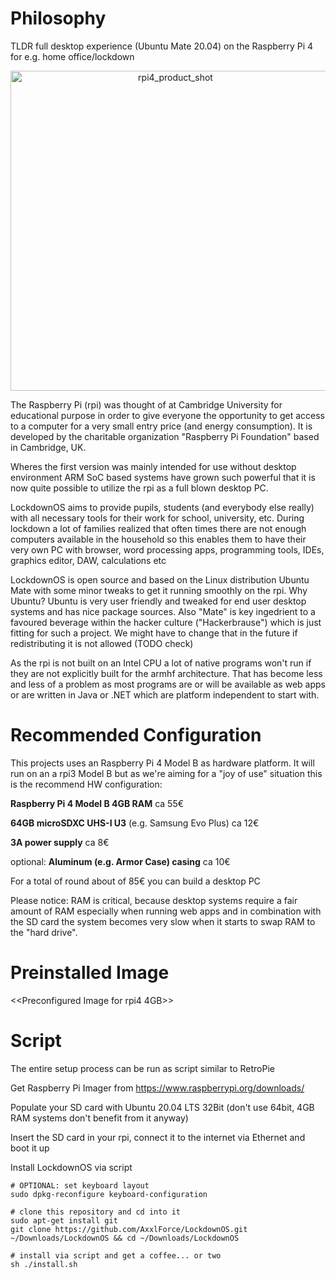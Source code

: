 # Philosophy

TLDR full desktop experience (Ubuntu Mate 20.04) on the Raspberry Pi 4 for e.g. home office/lockdown

<p align="center">
	<img src="blob/rpi.jpg" alt="rpi4_product_shot" style="width:512px;" />
</p>

The Raspberry Pi (rpi) was thought of at Cambridge University for educational purpose in order to give everyone the opportunity to get access to a computer for a very small entry price (and energy consumption). It is developed by the charitable organization "Raspberry Pi Foundation" based in Cambridge, UK.

Wheres the first version was mainly intended for use without desktop environment ARM SoC based systems have grown such powerful that it is now quite possible to utilize the rpi as a full blown desktop PC.

LockdownOS aims to provide pupils, students (and everybody else really) with all necessary tools for their work for school, university, etc. During lockdown a lot of families realized that often times there are not enough computers available in the household so this enables them to have their very own PC with browser, word processing apps, programming tools, IDEs, graphics editor, DAW, calculations etc

LockdownOS is open source and based on the Linux distribution Ubuntu Mate with some minor tweaks to get it running smoothly on the rpi. Why Ubuntu? Ubuntu is very user friendly and tweaked for end user desktop systems and has nice package sources. Also "Mate" is key ingedrient to a favoured beverage within the hacker culture ("Hackerbrause") which is just fitting for such a project. We might have to change that in the future if redistributing it is not allowed (TODO check)

As the rpi is not built on an Intel CPU a lot of native programs won't run if they are not explicitly built for the armhf architecture. That has become less and less of a problem as most programs are or will be available as web apps or are written in Java or .NET which are platform independent to start with.

# Recommended Configuration

This projects uses an Raspberry Pi 4 Model B as hardware platform. It will run on an a rpi3 Model B but as we're aiming for a "joy of use" situation this is the recommend HW configuration:

**Raspberry Pi 4 Model B 4GB RAM** ca 55€

**64GB microSDXC UHS-I U3** (e.g. Samsung Evo Plus) ca 12€

**3A power supply** ca 8€

optional: **Aluminum (e.g. Armor Case) casing** ca 10€

For a total of round about of 85€ you can build a desktop PC

Please notice: RAM is critical, because desktop systems require a fair amount of RAM especially when running web apps and in combination with the SD card the system becomes very slow when it starts to swap RAM to the "hard drive".

# Preinstalled Image

<<Preconfigured Image for rpi4 4GB>>

# Script

The entire setup process can be run as script similar to RetroPie

Get Raspberry Pi Imager from https://www.raspberrypi.org/downloads/

Populate your SD card with Ubuntu 20.04 LTS 32Bit (don't use 64bit, 4GB RAM systems don't benefit from it anyway)

Insert the SD card in your rpi, connect it to the internet via Ethernet and boot it up

Install LockdownOS via script

```shell
# OPTIONAL: set keyboard layout
sudo dpkg-reconfigure keyboard-configuration

# clone this repository and cd into it
sudo apt-get install git
git clone https://github.com/AxxlForce/LockdownOS.git ~/Downloads/LockdownOS && cd ~/Downloads/LockdownOS

# install via script and get a coffee... or two
sh ./install.sh
```





